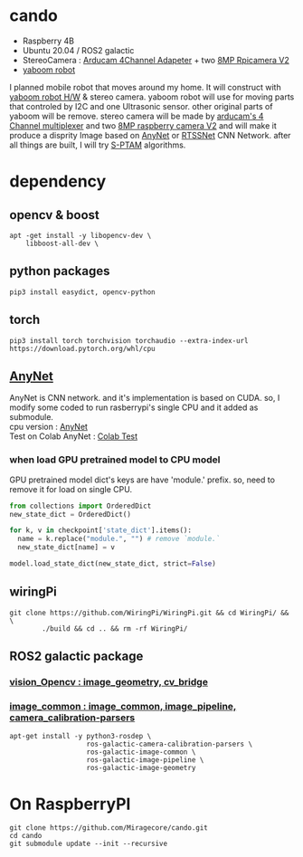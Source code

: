 # cando
- Raspberry 4B
- Ubuntu 20.04 / ROS2 galactic
- StereoCamera : [Arducam 4Channel Adapeter](https://www.arducam.com/16mp-autofocus-camera-for-raspberry-pi/) + two [8MP Rpicamera V2](https://www.arducam.com/16mp-autofocus-camera-for-raspberry-pi/)
- [yaboom robot](https://www.arducam.com/16mp-autofocus-camera-for-raspberry-pi/)

I planned mobile robot that moves around my home.
It will construct with [yaboom robot H/W](https://category.yahboom.net/collections/r-4-wheels-drive/products/raspbot) & stereo camera.
yaboom robot will use for moving parts that controled by I2C and one Ultrasonic sensor. other original parts of yaboom will be remove.
stereo camera will be made by [arducam's 4 Channel multiplexer](https://www.arducam.com/product/multi-camera-v2-1-adapter-raspberry-pi/) and two [8MP raspberry camera V2](https://www.arducam.com/16mp-autofocus-camera-for-raspberry-pi/) and will make it produce a disprity Image based on [AnyNet](https://github.com/lrse/sptam) or [RTSSNet](https://github.com/lrse/sptam) CNN Network.
after all things are built, I will try [S-PTAM](https://github.com/lrse/sptam) algorithms.

# dependency

## opencv & boost
```
apt -get install -y libopencv-dev \
	libboost-all-dev \
```

## python packages 
```
pip3 install easydict, opencv-python
```

## torch
```
pip3 install torch torchvision torchaudio --extra-index-url https://download.pytorch.org/whl/cpu
```

## [AnyNet](https://github.com/mileyan/AnyNet)
AnyNet is CNN network. and it's implementation is based on CUDA. 
so, I modify some coded to run rasberrypi's single CPU and it added as submodule.  
cpu version : [AnyNet](https://github.com/Miragecore/AnyNet/tree/devel)  
Test on Colab AnyNet : [Colab Test](https://github.com/Miragecore/SandBox/blob/main/AnyNetTest-cpu.ipynb)

### when load GPU pretrained model to CPU model  
GPU pretrained model dict's keys are have 'module.' prefix. so, need to remove it for load on single CPU.  
```python
from collections import OrderedDict
new_state_dict = OrderedDict()

for k, v in checkpoint['state_dict'].items():
  name = k.replace("module.", "") # remove `module.`
  new_state_dict[name] = v

model.load_state_dict(new_state_dict, strict=False)
```

## wiringPi
```
git clone https://github.com/WiringPi/WiringPi.git && cd WiringPi/ && \
        ./build && cd .. && rm -rf WiringPi/
```

## ROS2 galactic package
### [vision_Opencv : image_geometry, cv_bridge](https://github.com/ros-perception/vision_opencv)
### [image_common : image_common, image_pipeline, camera_calibration-parsers](https://github.com/ros-perception/image_common)

```shell
apt-get install -y python3-rosdep \
                   ros-galactic-camera-calibration-parsers \
                   ros-galactic-image-common \
                   ros-galactic-image-pipeline \
                   ros-galactic-image-geometry
```

# On RaspberryPI
```shell
git clone https://github.com/Miragecore/cando.git
cd cando
git submodule update --init --recursive
```
